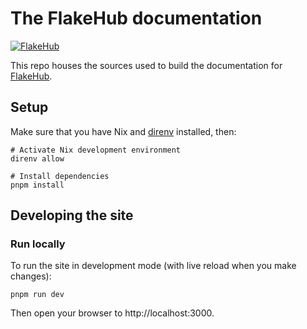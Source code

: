 # The FlakeHub documentation

[![FlakeHub](https://img.shields.io/endpoint?url=https://flakehub.com/f/DeterminateSystems/flakehub-docs/badge)](https://flakehub.com/flake/DeterminateSystems/flakehub-docs)

This repo houses the sources used to build the documentation for [FlakeHub].

## Setup

Make sure that you have Nix and [direnv] installed, then:

```shell
# Activate Nix development environment
direnv allow

# Install dependencies
pnpm install
```

## Developing the site

### Run locally

To run the site in development mode (with live reload when you make changes):

```shell
pnpm run dev
```

Then open your browser to http://localhost:3000.

[direnv]: [TODO](https://direnv.net)
[flakehub]: https://flakehub.com
